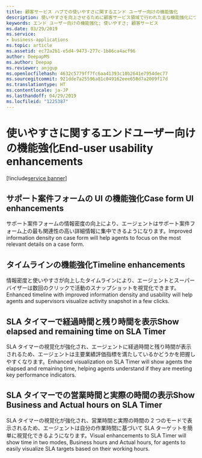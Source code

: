 ```yaml
---
title: 顧客サービス ハブでの使いやすさに関するエンド ユーザー向けの機能強化
description: 使いやすさを向上させるために顧客サービス領域で行われた主な機能強化について説明します。
keywords: エンド ユーザー向けの機能強化; 使いやすさ; 顧客サービス
ms.date: 03/29/2019
ms.service:
- business-applications
ms.topic: article
ms.assetid: ec72a2b1-e5d4-9473-277c-1b86ca4acf96
author: DeepapMS
ms.author: Deepap
ms.reviewer: anjgup
ms.openlocfilehash: 4632c5779ff7fc6aa41393c10b2641e7954dec77
ms.sourcegitcommit: 921dde7a25596a81c049162eee650d7a2009f17d
ms.translationtype: HT
ms.contentlocale: ja-JP
ms.lasthandoff: 04/29/2019
ms.locfileid: "1225387"
---
```

# <a name="end-user-usability-enhancements"></a><span data-ttu-id="14427-104">使いやすさに関するエンドユーザー向けの機能強化</span><span class="sxs-lookup"><span data-stu-id="14427-104">End-user usability enhancements</span></span>

[!include[service banner](../../includes/service.md)]

##  <a name="case-form-ui-enhancements"></a><span data-ttu-id="14427-105">サポート案件フォームの UI の機能強化</span><span class="sxs-lookup"><span data-stu-id="14427-105">Case form UI enhancements</span></span>

<span data-ttu-id="14427-106">サポート案件フォームの情報密度の向上により、エージェントはサポート案件フォーム上の最も関連性の高い詳細情報に集中できるようになります。</span><span class="sxs-lookup"><span data-stu-id="14427-106">Improved information density on case form will help agents to focus on the most relevant details on a case form.</span></span> 


##  <a name="timeline-enhancements"></a><span data-ttu-id="14427-107">タイムラインの機能強化</span><span class="sxs-lookup"><span data-stu-id="14427-107">Timeline enhancements</span></span>  

<span data-ttu-id="14427-108">情報密度と使いやすさが向上したタイムラインにより、エージェントとスーパーバイザーは数回のクリックで活動のスナップショットを視覚化できます。</span><span class="sxs-lookup"><span data-stu-id="14427-108">Enhanced timeline with improved information density and usability will help agents and supervisors visualize activity snapshot in a few clicks.</span></span>


##  <a name="show-elapsed-and-remaining-time-on-sla-timer"></a><span data-ttu-id="14427-109">SLA タイマーで経過時間と残り時間を表示</span><span class="sxs-lookup"><span data-stu-id="14427-109">Show elapsed and remaining time on SLA Timer</span></span>  

<span data-ttu-id="14427-110">SLA タイマーの視覚化が強化され、エージェントに経過時間と残り時間が表示されるため、エージェントは主要業績評価指標を満たしているかどうかを把握しやすくなります。</span><span class="sxs-lookup"><span data-stu-id="14427-110">Enhanced visualization on SLA Timer will show agents the elapsed and remaining time, helping agents understand if they are meeting key performance indicators.</span></span>

  
## <a name="show-business-and-actual-hours-on-sla-timer"></a><span data-ttu-id="14427-111">SLA タイマーでの営業時間と実際の時間の表示</span><span class="sxs-lookup"><span data-stu-id="14427-111">Show Business and Actual hours on SLA Timer</span></span>


<span data-ttu-id="14427-112">SLA タイマーの視覚化が強化され、営業時間と実際の時間の 2 つのモードで表示されるため、エージェントは自分の作業時間に基づいて SLA ターゲットを簡単に視覚化できるようになります。</span><span class="sxs-lookup"><span data-stu-id="14427-112">Visual enhancements to SLA Timer will show time in two modes, Business hours and Actual hours, for agents to easily visualize SLA targets based on their working hours.</span></span>

